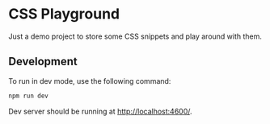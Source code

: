 # CSS Playground

Just a demo project to store some CSS snippets and play around with them.

## Development

To run in dev mode, use the following command:

```bash
npm run dev
```

Dev server should be running at [http://localhost:4600/](http://localhost:4600/).

